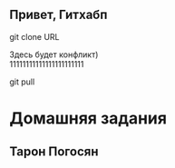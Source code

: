 ## Привет, Гитхабп

git clone URL

Здесь будет конфликт)  
11111111111111111111111

git pull

# Домашняя задания
## Тарон Погосян